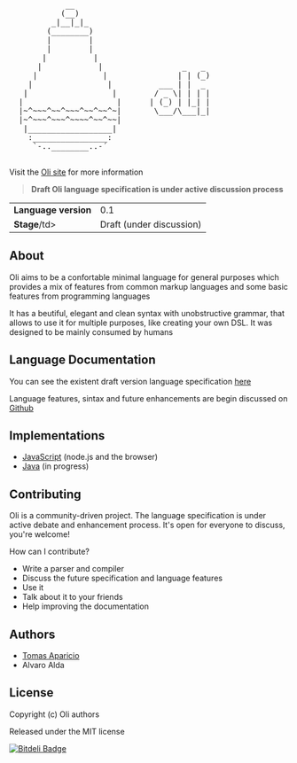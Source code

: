 <pre>
            __
           (__)
         _|__|_|_
        (________)  
        |        |
        |        |
       |          |
      |            |                 _   _
     |              |               | | (_)
    |                |          ___ | |  _
   |                  |        / _ \| | | |
  |                    |      | (_) | |_| |
  |~^~~~^~~^~~~^~~^~~^~|       \___/\___|_|
  |~^~~~^~~~^~~~~^~~^~~|  
   |__________________|
    :________________:
     `-..________..-´

</pre>

Visit the [Oli site][oli-site] for more information

> **Draft Oli language specification is under active discussion process**

<table>
<tr> 
  <td><b>Language version</b></td><td>0.1</td>
</tr>
<tr>
  <td><b>Stage</b>/td><td>Draft (under discussion)</td>
</tr>
</table>

## About

Oli aims to be a confortable minimal language for general purposes which provides a mix of features from common markup languages and some basic features from programming languages

It has a beutiful, elegant and clean syntax with unobstructive grammar, that allows to use it for multiple purposes, like creating your own DSL. It was designed to be mainly consumed by humans

## Language Documentation

You can see the existent draft version language specification [here][oli-docs]

Language features, sintax and future enhancements are begin discussed on [Github][oli-discussion]

## Implementations

- [JavaScript][implementation-javascript] (node.js and the browser)
- [Java][implementation-java] (in progress)

## Contributing

Oli is a community-driven project.
The language specification is under active debate and enhancement process. 
It's open for everyone to discuss, you're welcome!

How can I contribute?

- Write a parser and compiler
- Discuss the future specification and language features
- Use it
- Talk about it to your friends
- Help improving the documentation

## Authors

- [Tomas Aparicio](https://github.com/h2non)
- Alvaro Alda

## License

Copyright (c) Oli authors

Released under the MIT license


[![Bitdeli Badge](https://d2weczhvl823v0.cloudfront.net/h2non/oli/trend.png)](https://bitdeli.com/free "Bitdeli Badge")

[oli-site]: http://oli-lang.org
[oli-docs]: http://docs.oli-lang.org
[oli-discussion]: https://github.com/oli-lang/oli/issues?labels=discussion&page=1&state=open
[wikipedia-markup]: http://en.wikipedia.org/wiki/Lightweight_markup_language

[implementation-javascript]: https://github.com/oli-lang/oli-js
[implementation-java]: https://github.com/oli-lang/oli-java
